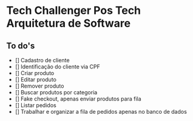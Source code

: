 # Tech Challenger Pos Tech Arquitetura de Software

## To do's

- [] Cadastro de cliente
- [] Identificação do cliente via CPF
- [] Criar produto
- [] Editar produto
- [] Remover produto
- [] Buscar produtos por categoria
- [] Fake checkout, apenas enviar produtos para fila
- [] Listar pedidos
- [] Trabalhar e organizar a fila de pedidos apenas no banco de dados
